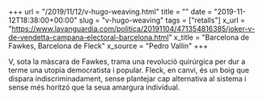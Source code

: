+++
url = "/2019/11/12/v-hugo-weaving.html"
title = ""
date = "2019-11-12T18:38:00+00:00"
slug = "v-hugo-weaving"
tags = ["retalls"]
x_url = "https://www.lavanguardia.com/politica/20191104/471354816385/joker-v-de-vendetta-campana-electoral-barcelona.html"
x_title = "Barcelona de Fawkes, Barcelona de Fleck"
x_source = "Pedro Vallín"
+++


V, sota la màscara de Fawkes, trama una revolució quirúrgica per dur a terme una utopia democratista i popular. Fleck, en canvi, és un boig que dispara indiscriminadament, sense plantejar cap alternativa al sistema i sense més horitzó que la seua amargura individual.
